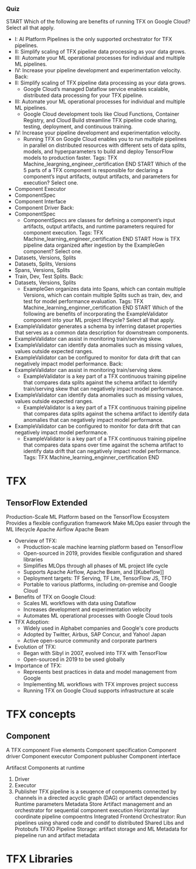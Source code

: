 ### Quiz
START
Which of the following are benefits of running TFX on Google Cloud? Select all that apply.
* I: AI Platform Pipelines is the only supported orchestrator for TFX pipelines.
* II: Simplify scaling of TFX pipeline data processing as your data grows.
* III: Automate your ML operational processes for individual and multiple ML pipelines.
* IV: Increase your pipeline development and experimentation velocity.
Back:
* II: Simplify scaling of TFX pipeline data processing as your data grows.
	* Google Cloud’s managed Dataflow service enables scalable, distributed data processing for your TFX pipeline.
* III: Automate your ML operational processes for individual and multiple ML pipelines.
	* Google Cloud development tools like Cloud Functions, Container Registry, and Cloud Build streamline TFX pipeline code sharing, testing, deployment, and continuous training.
* IV: Increase your pipeline development and experimentation velocity.
	* Running TFX on Google Cloud enables you to run multiple pipelines in parallel on distributed resources with different sets of data splits, models, and hyperparameters to build and deploy TensorFlow models to production faster.
Tags: TFX Machine_leargning_engineer_certification
END
START
Which of the 5 parts of a TFX component is responsible for declaring a component’s input artifacts, output artifacts, and parameters for execution? Select one.
* Component Executor
* ComponentSpec
* Component Interface
* Component Driver
Back:
* ComponentSpec
	* ComponentSpecs are classes for defining a component’s input artifacts, output artifacts, and runtime parameters required for component execution.
Tags: TFX Machine_learning_engineer_certification
END
START
How is TFX pipeline data organized after ingestion by the ExampleGen component? Select one.
* Datasets, Versions, Splits
* Datasets, Splits, Versions
* Spans, Versions, Splits
* Train, Dev, Test Splits.
Back:
* Datasets, Versions, Splits
	* ExampleGen organizes data into Spans, which can contain multiple Versions, which can contain multiple Splits such as train, dev, and test for model performance evaluation.
Tags: TFX Machine_learning_enginner_certification
END
START
Which of the following are benefits of incorporating the ExampleValidator component into your ML project lifecycle? Select all that apply.
* ExampleValidator generates a schema by inferring dataset properties that serves as a common data description for downstream components.
* ExampleValidator can assist in monitoring train/serving skew.
* ExampleValidator can identify data anomalies such as missing values, values outside expected ranges.
* ExampleValidator can be configured to monitor for data drift that can negatively impact model performance.
Back:
* ExampleValidator can assist in monitoring train/serving skew.
	* ExampleValidator is a key part of a TFX continuous training pipeline that compares data splits against the schema artifact to identify train/serving skew that can negatively impact model performance.
* ExampleValidator can identify data anomalies such as missing values, values outside expected ranges.
	* ExampleValidator is a key part of a TFX continuous training pipeline that compares data splits against the schema artifact to identify data anomalies that can negatively impact model performance.
* ExampleValidator can be configured to monitor for data drift that can negatively impact model performance.
	* ExampleValidator is a key part of a TFX continuous training pipeline that compares data spans over time against the schema artifact to identify data drift that can negatively impact model performance.
Tags: TFX Machine_learning_enginner_certification
END
# TFX
## TensorFlow Extended
Production-Scale ML Platform based on the TensorFlow Ecosystem
Provides a flexible configuration framework 
Make MLOps easier through the ML lifecycle
Apache Airflow
Apache Beam

- Overview of TFX:
	- Production-scale machine learning platform based on TensorFlow 
	- Open-sourced in 2019, provides flexible configuration and shared libraries
	- Simplifies MLOps through all phases of ML project life cycle
	- Supports Apache Airflow, Apache Beam, and [[Kubeflow]]
	- Deployment targets: TF Serving, TF Lite, TensorFlow JS, TFO
	- Portable to various platforms, including on-premise and Google Cloud
- Benefits of TFX on Google Cloud:
	- Scales ML workflows with data using Dataflow
	- Increases development and experimentation velocity
	- Automates ML operational processes with Google Cloud tools
- TFX Adoption: 
	- Widely used in Alphabet companies and Google's core products
	- Adopted by Twitter, Airbus, SAP Concur, and Yahoo! Japan
	- Active open-source community and corporate partners
- Evolution of TFX:
	- Began with Sibyl in 2007, evolved into TFX with TensorFlow
	- Open-sourced in 2019 to be used globally
- Importance of TFX:
	- Represents best practices in data and model management from Google
	- Implementing ML workflows with TFX improves project success
	- Running TFX on Google Cloud supports infrastructure at scale
# TFX concepts
## Component
A TFX component
	Five elements
	Component specification
	Component driver
	Component executor
	Component publusher
	Component interface

Artifacst
Components at runtime
1. Driver
2. Executor
3. Publisher
TFX pipeline is a seuqence of components connected by channels in a directed acyclic graph (DAG) or artifact dependencies
Runtime parameters
Metadata Store
	Artifact management and an orchestrator for sequential component execution
Horizontal layr coordinate pipeline compoentns
	Integrated Frontend
	Orchestrator: Run pipelines using shared code and condif to distributed
	Shared Libs and Protobufs
		TFXIO
	Pipeline Storage: artifact storage and ML Metadata for piepeline run and artifact metadata


# TFX Libraries

